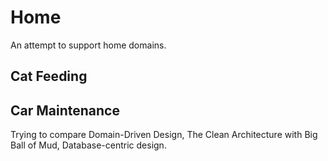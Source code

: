 # Home

An attempt to support home domains.

## Cat Feeding

## Car Maintenance

Trying to compare Domain-Driven Design, The Clean Architecture with Big Ball of Mud, Database-centric design.